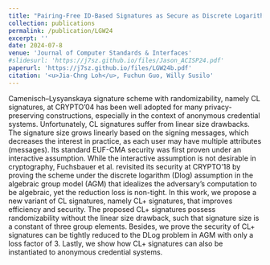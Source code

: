 ```yaml
---
title: "Pairing-Free ID-Based Signatures as Secure as Discrete Logarithm in AGM"
collection: publications
permalink: /publication/LGW24
excerpt: ''
date: 2024-07-8
venue: 'Journal of Computer Standards & Interfaces'
#slidesurl: 'https://j7sz.github.io/files/Jason_ACISP24.pdf'
paperurl: 'https://j7sz.github.io/files/LGW24b.pdf'
citation: '<u>Jia-Chng Loh</u>, Fuchun Guo, Willy Susilo'
---
```


Camenisch–Lysyanskaya signature scheme with randomizability, namely CL signatures, at CRYPTO’04 has been well adopted for many privacy-preserving constructions, especially in the context of anonymous credential systems. Unfortunately, CL signatures suffer from linear size drawbacks. The signature size grows linearly based on the signing messages, which decreases the interest in practice, as each user may have multiple attributes (messages). Its standard EUF-CMA security was first proven under an interactive assumption. While the interactive assumption is not desirable in cryptography, Fuchsbauer et al. revisited its security at CRYPTO’18 by proving the scheme under the discrete logarithm (Dlog) assumption in the algebraic group model (AGM) that idealizes the adversary’s computation to be algebraic, yet the reduction loss is non-tight. In this work, we propose a new variant of CL signatures, namely CL+ signatures, that improves efficiency and security. The proposed CL+ signatures possess randomizability without the linear size drawback, such that signature size is a constant of three group elements. Besides, we prove the security of CL+ signatures can be tightly reduced to the DLog problem in AGM with only a loss factor of 3. Lastly, we show how CL+ signatures can also be instantiated to anonymous credential systems.
